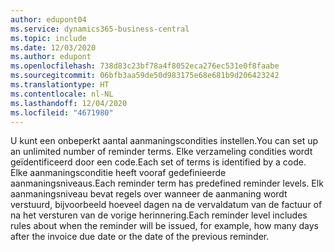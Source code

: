 ```yaml
---
author: edupont04
ms.service: dynamics365-business-central
ms.topic: include
ms.date: 12/03/2020
ms.author: edupont
ms.openlocfilehash: 738d83c23bf78a4f8052eca276ec531e0f8faabe
ms.sourcegitcommit: 06bfb3aa59de50d983175e68e681b9d206423242
ms.translationtype: HT
ms.contentlocale: nl-NL
ms.lasthandoff: 12/04/2020
ms.locfileid: "4671980"
---
```

<span data-ttu-id="0f10f-101">U kunt een onbeperkt aantal aanmaningscondities instellen.</span><span class="sxs-lookup"><span data-stu-id="0f10f-101">You can set up an unlimited number of reminder terms.</span></span> <span data-ttu-id="0f10f-102">Elke verzameling condities wordt geïdentificeerd door een code.</span><span class="sxs-lookup"><span data-stu-id="0f10f-102">Each set of terms is identified by a code.</span></span> <span data-ttu-id="0f10f-103">Elke aanmaningsconditie heeft vooraf gedefinieerde aanmaningsniveaus.</span><span class="sxs-lookup"><span data-stu-id="0f10f-103">Each reminder term has predefined reminder levels.</span></span> <span data-ttu-id="0f10f-104">Elk aanmaningsniveau bevat regels over wanneer de aanmaning wordt verstuurd, bijvoorbeeld hoeveel dagen na de vervaldatum van de factuur of na het versturen van de vorige herinnering.</span><span class="sxs-lookup"><span data-stu-id="0f10f-104">Each reminder level includes rules about when the reminder will be issued, for example, how many days after the invoice due date or the date of the previous reminder.</span></span>

